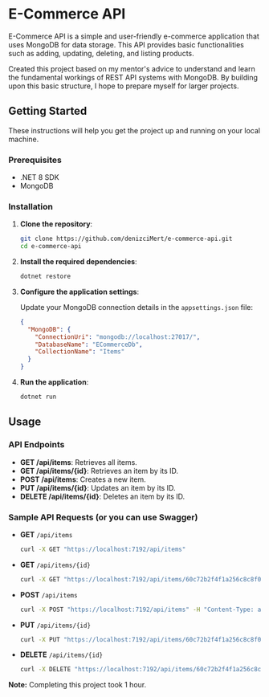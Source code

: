 ﻿# E-Commerce API

E-Commerce API is a simple and user-friendly e-commerce application that uses MongoDB for data storage. 
This API provides basic functionalities such as adding, updating, deleting, and listing products.

Created this project based on my mentor's advice to understand and learn the fundamental workings of REST API systems with MongoDB. 
By building upon this basic structure, I hope to prepare myself for larger projects.

## Getting Started

These instructions will help you get the project up and running on your local machine.

### Prerequisites

- .NET 8 SDK
- MongoDB

### Installation

1. **Clone the repository**:
    ```sh
    git clone https://github.com/denizciMert/e-commerce-api.git
    cd e-commerce-api
    ```

2. **Install the required dependencies**:
    ```sh
    dotnet restore
    ```

3. **Configure the application settings**:

    Update your MongoDB connection details in the `appsettings.json` file:
    ```json
    {
      "MongoDB": {
        "ConnectionUri": "mongodb://localhost:27017/",
        "DatabaseName": "ECommerceDb",
        "CollectionName": "Items"
      }
    }
    ```

4. **Run the application**:
    ```sh
    dotnet run
    ```

## Usage

### API Endpoints

- **GET /api/items**: Retrieves all items.
- **GET /api/items/{id}**: Retrieves an item by its ID.
- **POST /api/items**: Creates a new item.
- **PUT /api/items/{id}**: Updates an item by its ID.
- **DELETE /api/items/{id}**: Deletes an item by its ID.

### Sample API Requests (or you can use Swagger)

- **GET** `/api/items`
    ```sh
    curl -X GET "https://localhost:7192/api/items"
    ```

- **GET** `/api/items/{id}`
    ```sh
    curl -X GET "https://localhost:7192/api/items/60c72b2f4f1a256c8c8f0f2b"
    ```

- **POST** `/api/items`
    ```sh
    curl -X POST "https://localhost:7192/api/items" -H "Content-Type: application/json" -d '{"SerialNo":"12345","ProductBrand":"BrandX","ProductName":"ProductY","Category":"Category1","SubCategory":"SubCategoryA","Price":99.99,"Description":"A great product","StockAmount":100,"Attributes":["Feature1","Feature2"]}'
    ```

- **PUT** `/api/items/{id}`
    ```sh
    curl -X PUT "https://localhost:7192/api/items/60c72b2f4f1a256c8c8f0f2b" -H "Content-Type: application/json" -d '{"SerialNo":"12345","ProductBrand":"BrandX","ProductName":"ProductY","Category":"Category1","SubCategory":"SubCategoryA","Price":99.99,"Description":"An updated description","StockAmount":150,"Attributes":["Feature1","Feature2"]}'
    ```

- **DELETE** `/api/items/{id}`
    ```sh
    curl -X DELETE "https://localhost:7192/api/items/60c72b2f4f1a256c8c8f0f2b"
    ```

**Note:** Completing this project took 1 hour.